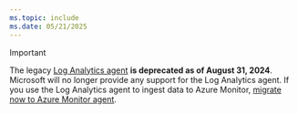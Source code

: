 ```yaml
---
ms.topic: include
ms.date: 05/21/2025
---
```


> [!IMPORTANT]
> The legacy [Log Analytics agent](../log-analytics-agent.md) **is deprecated as of August 31, 2024**. Microsoft will no longer provide any support for the Log Analytics agent. If you use the Log Analytics agent to ingest data to Azure Monitor, [migrate now to Azure Monitor agent](../azure-monitor-agent-migration.md).
